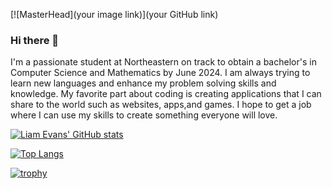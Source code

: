 [![MasterHead](your image link)](your GitHub link)

### Hi there 👋

I'm a passionate student at Northeastern on track to obtain a bachelor's in Computer Science and Mathematics by June 2024. I am always trying to learn new languages and enhance my problem solving skills and knowledge. My favorite part about coding is creating applications that I can share to the world such as websites, apps,and games. I hope to get a job where I can use my skills to create something everyone will love.
<!--
**snavemail/snavemail** is a ✨ _special_ ✨ repository because its `README.md` (this file) appears on your GitHub profile.

Here are some ideas to get you started:

- 🔭 I’m currently working on personal coding projects
- 🌱 I’m currently learning Java and trying to get better at Web Development
- 👯 I’m looking to collaborate on web development
- 💬 Ask me about anything basketball related
- 📫 How to reach me: 
- 😄 Pronouns: He/Him
- ⚡ Fun fact: The world's largest snowflake on record measured 15 inches wide and 8 inches thick.
-->

[![Liam Evans' GitHub stats](https://github-readme-stats.vercel.app/api?username=snavemail&count_private=true&show_icons=true&theme=moltack)](https://github.com/sanvemail/github-readme-stats)

[![Top Langs](https://github-readme-stats.vercel.app/api/top-langs/?username=snavemail&layout=compact)](https://github.com/snavemail/github-readme-stats)

[![trophy](https://github-profile-trophy.vercel.app/?username=snavemail&theme=moltack)](https://github.com/snavemail/github-profile-trophy)
